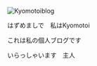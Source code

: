 ![Kyomotoiblog](https://count.getloli.com/get/@:kyomotoiblog?theme=rule34)

はずめましで　私はKyomotoi

これは私の個人ブログです

いらっしゃいます　主人
